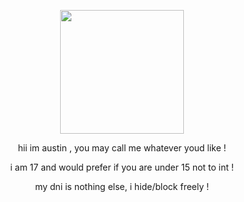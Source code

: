 <p align="center">
<img width="198" height="198" src="https://images-ext-1.discordapp.net/external/cF7f9TksGN8A6arAvGiqpxtVe506g4HvUMfF_2Zg9II/https/media.tenor.com/AukleefnA5sAAAAi/austin-wii-deleted-you.gif?width=900&height=300">
<p align="center">
hii im austin , you may call me whatever youd like !

<p align="center">
i am 17 and would prefer if you are under 15 not to int !

<p align="center">
my dni is nothing else, i hide/block freely !



<!---
ccallme/ccallme is a ✨ special ✨ repository because its `README.md` (this file) appears on your GitHub profile.
You can click the Preview link to take a look at your changes.
--->
